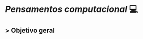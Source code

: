 #                                                              *Pensamentos computacional* 💻

## > Objetivo geral

